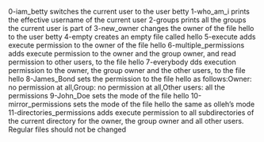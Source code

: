 0-iam_betty switches the current user to the user betty
1-who_am_i prints the effective username of the current user
2-groups prints all the groups the current user is part of
3-new_owner changes the owner of the file hello to the user betty
4-empty creates an empty file called hello
5-execute adds execute permission to the owner of the file hello
6-multiple_permissions  adds execute permission to the owner and the group owner, and read permission to other users, to the file hello
7-everybody dds execution permission to the owner, the group owner and the other users, to the file hello
8-James_Bond sets the permission to the file hello as follows:Owner: no permission at all,Group: no permission at all,Other users: all the permissions
9-John_Doe sets the mode of the file hello
10-mirror_permissions sets the mode of the file hello the same as olleh’s mode
11-directories_permissions  adds execute permission to all subdirectories of the current directory for the owner, the group owner and all other users. Regular files should not be changed 
